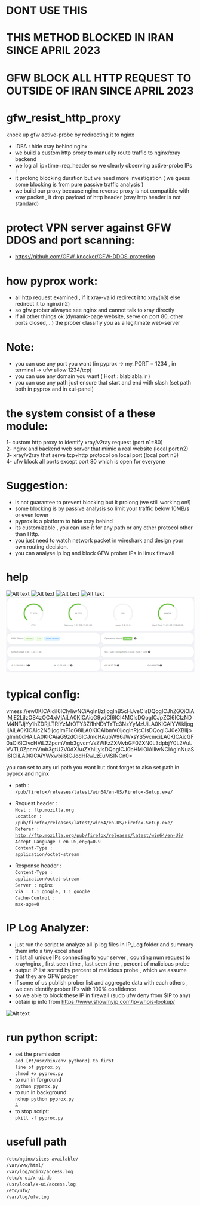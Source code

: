 # DONT USE THIS
# THIS METHOD BLOCKED IN IRAN SINCE APRIL 2023
# GFW BLOCK ALL HTTP REQUEST TO OUTSIDE OF IRAN SINCE APRIL 2023



# gfw_resist_http_proxy
knock up gfw active-probe by redirecting it to nginx

- IDEA : hide xray behind nginx
- we build a custom http proxy to manually route traffic to nginx/xray backend
- we log all ip+time+req_header so we clearly observing active-probe IPs !
- it prolong blocking duration but we need more investigation ( we guess some blocking is from pure passive traffic analysis )
- we build our proxy because nginx reverse proxy is not compatible with xray packet , it drop payload of http header (xray http header is not standard)



# protect VPN server against GFW DDOS and port scanning:
- https://github.com/GFW-knocker/GFW-DDOS-protection



# how pyprox work:

- all http request examined , if it xray-valid redirect it to xray(n3) else redirect it to nginx(n2)
- so gfw prober alwayse see nginx and cannot talk to xray directly 
- if all other things ok (dynamic-page website, serve on port 80, other ports closed,...) the prober classifiy you as a legitimate web-server


# Note:
- you can use any port you want (in pyprox ->  my_PORT = 1234  , in terminal -> ufw allow 1234/tcp)
- you can use any domain you want ( Host : blablabla.ir )
- you can use any path just ensure that start and end with slash (set path both in pyprox and in xui-panel)


# the system consist of a these module:<br>
1- custom http proxy to identify xray/v2ray request (port n1=80)<br>
2- nginx and backend web server that mimic a real website (local port n2)<br>
3- xray/v2ray that serve tcp+http protocol on local port  (local port n3)<br>
4- ufw block all ports except port 80 which is open for everyone<br>

# Suggestion:
 - is not guarantee to prevent blocking but it prolong (we still working on!)
 - some blocking is by passive analysis so limit your traffic below 10MB/s or even lower
 - pyprox is a platform to hide xray behind
 - its customizable , you can use it for any path or any other protocol other than Http. 
 - you just need to watch network packet in wireshark and design your own routing decision.
 - you can analyse ip log and block GFW prober IPs in linux firewall

# help
![Alt text](/instruction/pyprox.png?raw=true "pyprox")
![Alt text](/instruction/config0.png?raw=true "config0")
![Alt text](/instruction/config1.png?raw=true "config1")
![Alt text](/instruction/config2.png?raw=true "config2")
![Alt text](/instruction/traffic3.png?raw=true "traffic")

# typical config:

vmess://ew0KICAidiI6ICIyIiwNCiAgInBzIjogInB5cHJveCIsDQogICJhZGQiOiAiMjE2LjIzOS4zOC4xMjAiLA0KICAicG9ydCI6ICI4MCIsDQogICJpZCI6ICIzNDM4NTJjYy1hZDRjLTRiYzMtOTY3Zi1hNDY1YTc3NzYyMzUiLA0KICAiYWlkIjogIjAiLA0KICAic2N5IjogImF1dG8iLA0KICAibmV0IjogInRjcCIsDQogICJ0eXBlIjogImh0dHAiLA0KICAiaG9zdCI6ICJmdHAubW96aWxsYS5vcmciLA0KICAicGF0aCI6ICIvcHViL2ZpcmVmb3gvcmVsZWFzZXMvbGF0ZXN0L3dpbjY0L2VuLVVTL0ZpcmVmb3gtU2V0dXAuZXhlLyIsDQogICJ0bHMiOiAiIiwNCiAgInNuaSI6ICIiLA0KICAiYWxwbiI6ICJodHRwLzEuMSINCn0=


you can set to any url path you want but dont forget to also set path in pyprox and nginx

- path :<br>
  <code>/pub/firefox/releases/latest/win64/en-US/Firefox-Setup.exe/</code><br>

- Request header :<br>
  <code>Host : ftp.mozilla.org</code><br>
  <code>Location : /pub/firefox/releases/latest/win64/en-US/Firefox-Setup.exe/</code><br>
  <code>Referer : http://ftp.mozilla.org/pub/firefox/releases/latest/win64/en-US/</code><br>
  <code>Accept-Language : en-US,en;q=0.9</code><br>
  <code>Content-Type : application/octet-stream</code><br>

- Response header :<br>
  <code>Content-Type : application/octet-stream</code><br>
  <code>Server : nginx</code><br>
  <code>Via : 1.1 google, 1.1 google</code><br>
  <code>Cache-Control : max-age=0</code><br>





# IP Log Analyzer:
- just run the script to analyze all ip log files in IP_Log folder and summary them into a tiny excel sheet
- it list all unique IPs connecting to your server , counting num request to xray/nginx , first seen time , last seen time , percent of malicious probe
- output IP list sorted by percent of malicious probe , which we assume that they are GFW prober
- if some of us publish prober list and aggregate data with each others , we can identify prober IPs with 100% confidence
- so we able to block these IP in firewall (sudo ufw deny from $IP to any)
- obtain ip info from https://www.showmyip.com/ip-whois-lookup/

![Alt text](/instruction/ip_analyze.png?raw=true "ip_analyze")



# run python script:
- set the premission<br>
<code>add   [#!/usr/bin/env python3]     to first line of pyprox.py</code><br>
<code>chmod +x pyprox.py</code><br>
- to run in forground<br>
<code>python pyprox.py</code><br>
- to run in background:<br>
<code>nohup python pyprox.py &</code><br>
- to stop script:<br>
<code>pkill -f pyprox.py</code><br>


# usefull path
<code>/etc/nginx/sites-available/</code><br>
<code>/var/www/html/</code><br>
<code>/var/log/nginx/access.log</code><br>
<code>/etc/x-ui/x-ui.db</code><br>
<code>/usr/local/x-ui/access.log</code><br>
<code>/etc/ufw/</code><br>
<code>/var/log/ufw.log</code><br>

